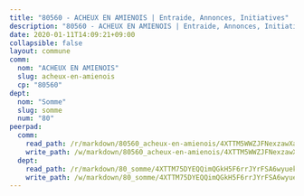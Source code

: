 ```yaml
---
title: "80560 - ACHEUX EN AMIENOIS | Entraide, Annonces, Initiatives"
description: "80560 - ACHEUX EN AMIENOIS | Entraide, Annonces, Initiatives"
date: 2020-01-11T14:09:21+09:00
collapsible: false
layout: commune
comm:
  nom: "ACHEUX EN AMIENOIS"
  slug: acheux-en-amienois
  cp: "80560"
dept:
  nom: "Somme"
  slug: somme
  num: "80"
peerpad:
  comm:
    read_path: /r/markdown/80560_acheux-en-amienois/4XTTM5WWZJFNexzawXarUCBEXE8D9yAEnWzh8JCj8UdfEE2kM
    write_path: /w/markdown/80560_acheux-en-amienois/4XTTM5WWZJFNexzawXarUCBEXE8D9yAEnWzh8JCj8UdfEE2kM-K3TgUpN71CGzc6b3Z9C6L1V9aRM53S8S9gfwXEYZaiY9rJPTgNsEBUKpuKehayACAVUmth6nQt8t5CXbJnv86GHYLAYiNwConx9fNE2mXCgaQ2BpHqsdHrMxfPAV6tAouq6q5ppD
  dept:
    read_path: /r/markdown/80_somme/4XTTM75DYEQQimQGkH5F6rrJYrFSA6wyuekdgioEx7v45YjSw
    write_path: /w/markdown/80_somme/4XTTM75DYEQQimQGkH5F6rrJYrFSA6wyuekdgioEx7v45YjSw-K3TgTuB1DbUNHuFo9Fhh6JTUriPx8E5izGkmw9RSNTjUtMFPoZhqqp87szE8th3EytWSHGdhUuQUPjam8aJZh1SdH8pL3ibgUbMdNhU17kjAmSa49LMB2GjXvVwDVurE8mgce3XM
---
```


